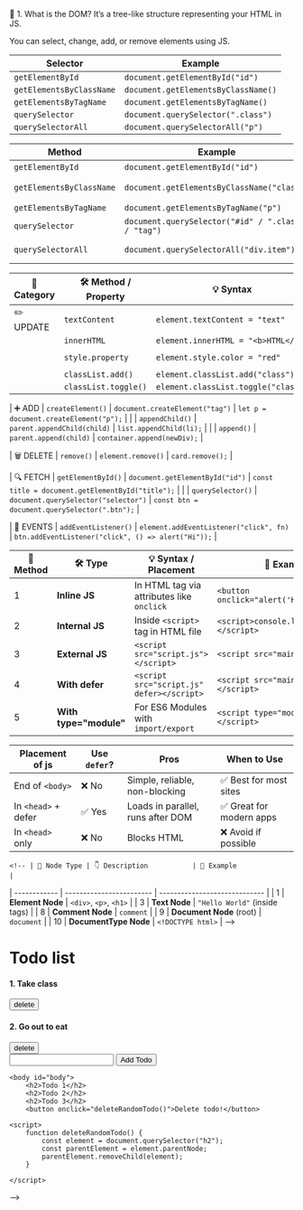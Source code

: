 🔹 1. What is the DOM?
 It’s a tree-like structure representing your HTML in JS.

 You can select, change, add, or remove elements using JS.

 | Selector                 | Example                             |
 | ------------------------ | ----------------------------------- |
 | `getElementById`         | `document.getElementById("id")`     |
 | `getElementsByClassName` | `document.getElementsByClassName()` |
 | `getElementsByTagName`   | `document.getElementsByTagName()`   |
 | `querySelector`          | `document.querySelector(".class")`  |
 | `querySelectorAll`       | `document.querySelectorAll("p")`    |


 
| Method                   | Example                                            | Returns                     |
| ------------------------ | -------------------------------------------------- | --------------------------- |
| `getElementById`         | `document.getElementById("id")`                    | Single Element              |
| `getElementsByClassName` | `document.getElementsByClassName("class")`         | HTMLCollection (array-like) |
| `getElementsByTagName`   | `document.getElementsByTagName("p")`               | HTMLCollection              |
| `querySelector`          | `document.querySelector("#id" / ".class" / "tag")` | First match                 |
| `querySelectorAll`       | `document.querySelectorAll("div.item")`            | NodeList (can use forEach)  |

| 🔧 Category       | 🛠️ Method / Property        | 💡 Syntax                                  | 📌 Example                                               |
|------------------|-----------------------------|--------------------------------------------|----------------------------------------------------------|
| ✏️ UPDATE        | `textContent`               | `element.textContent = "text"`             | `title.textContent = "Welcome";`                         |
|                  | `innerHTML`                 | `element.innerHTML = "<b>HTML</b>"`        | `div.innerHTML = "<i>Hi</i>";`                           |
|                  | `style.property`            | `element.style.color = "red"`              | `box.style.backgroundColor = "blue";`                    |
|                  | `classList.add()`           | `element.classList.add("class")`           | `btn.classList.add("active");`                           |
|                  | `classList.toggle()`        | `element.classList.toggle("class")`        | `btn.classList.toggle("dark");`                          |

| ➕ ADD           | `createElement()`           | `document.createElement("tag")`            | `let p = document.createElement("p");`                   |
|                  | `appendChild()`             | `parent.appendChild(child)`                | `list.appendChild(li);`                                  |
|                  | `append()`                  | `parent.append(child)`                     | `container.append(newDiv);`                              |

| 🗑️ DELETE        | `remove()`                  | `element.remove()`                         | `card.remove();`                                         |

| 🔍 FETCH         | `getElementById()`          | `document.getElementById("id")`            | `const title = document.getElementById("title");`        |
|                  | `querySelector()`           | `document.querySelector("selector")`       | `const btn = document.querySelector(".btn");`            |

| 🧪 EVENTS        | `addEventListener()`        | `element.addEventListener("click", fn)`    | `btn.addEventListener("click", () => alert("Hi"));`      |

| 🔢 Method | 🛠️ Type             | 💡 Syntax / Placement                        | 📌 Example Code |
|----------|---------------------|---------------------------------------------|----------------|
| 1        | **Inline JS**        | In HTML tag via attributes like `onclick`   | `<button onclick="alert('Hi')">Click</button>` |
| 2        | **Internal JS**      | Inside `<script>` tag in HTML file          | `<script>console.log("Hello")</script>` |
| 3        | **External JS**      | `<script src="script.js"></script>`         | `<script src="main.js"></script>` |
| 4        | **With defer**       | `<script src="script.js" defer></script>`   | `<script src="main.js" defer></script>` |
| 5        | **With type="module"** | For ES6 Modules with `import/export`      | `<script type="module" src="app.js"></script>` |

| Placement of js| Use `defer`? | Pros                              | When to Use             |
| ------------------- | ------------ | --------------------------------- | ----------------------- |
| End of `<body>`     | ❌ No         | Simple, reliable, non-blocking    | ✅ Best for most sites   |
| In `<head>` + defer | ✅ Yes        | Loads in parallel, runs after DOM | ✅ Great for modern apps |
| In `<head>` only    | ❌ No         | Blocks HTML                       | ❌ Avoid if possible     |

    <!-- | 🔢 Node Type | 👇 Description           | 🧪 Example                    |
| ------------ | ------------------------ | ----------------------------- |
| 1            | **Element Node**         | `<div>`, `<p>`, `<h1>`        |
| 3            | **Text Node**            | `"Hello World"` (inside tags) |
| 8            | **Comment Node**         | `comment`            |
| 9            | **Document Node** (root) | `document`                    |
| 10           | **DocumentType Node**    | `<!DOCTYPE html>`             | -->


<!DOCTYPE html>
<html>

<head>
  <meta charset="utf-8">
  <meta name="viewport" content="width=device-width">
  <title>replit</title>
  <link href="style.css" rel="stylesheet" type="text/css" />
</head>

<body>
  <h1>Todo list</h1>
  <div>
    <div id="todo-1">
      <h4>1. Take class</h4>
      <button onclick="deleteTodo(1)">delete</button>
    </div>
    <div id="todo-2">
      <h4>2. Go out to eat</h4>
      <button onclick="deleteTodo(2)">delete</button>
    </div>
  </div>
  <div>
    <input type="text"></input>
    <button>Add Todo</button>
  </div>
</body>

<script>
  function deleteTodo(index) {
    const element = document.getElementById("todo-" + index);
    element.parentNode.removeChild(element);
  }
</script>

</html>

<!DOCTYPE html>
<html lang="en">
<head>
    <meta charset="UTF-8">
    <meta name="viewport" content="width=device-width, initial-scale=1.0">
    <title>Document</title>
</head>

    <body id="body">
        <h2>Todo 1</h2>
        <h2>Todo 2</h2>
        <h2>Todo 3</h2>
        <button onclick="deleteRandomTodo()">Delete todo!</button>
    
    <script>
        function deleteRandomTodo() {
            const element = document.querySelector("h2");
            const parentElement = element.parentNode;
            parentElement.removeChild(element);
        }

    </script>

</body>
</html> -->
<!-- 
<!DOCTYPE html>
<html>

<head>
  <meta charset="utf-8">
  <meta name="viewport" content="width=device-width">
  <title>replit</title>
  
</head>

<body>
  <h1>Todo list</h1>
  <div id="todos">
    <div id="todo-1">
      <h4>1. Take class</h4>
      <button onclick="deleteTodo(1)">delete</button>
    </div>
    <div id="todo-2">
      <h4>2. Go out to eat</h4>
      <button onclick="deleteTodo(2)">delete</button>
    </div>
  </div>
  <div>
    <input id="inp" type="text"></input>
    <button onclick="addTodo()">Add Todo</button>
  </div>
  <script>
  function addTodo() {
    const inputEl = document.getElementById("inp");
    const textNode = document.createElement("div");
    textNode.innerHTML = inputEl.value;
    const parentEl = document.getElementById("todos");
    parentEl.appendChild(textNode);
  }
</script>

</body>


</html>

